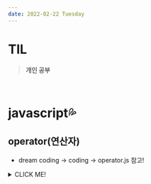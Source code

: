 ```yaml
---
date: 2022-02-22 Tuesday 
---
```


# TIL

> **개인 공부**
<br />

# javascript💦

## operator(연산자)
- dream coding -> coding -> operator.js 참고!


<details>
<summary>CLICK ME!</summary>  

- 
</detials>  
